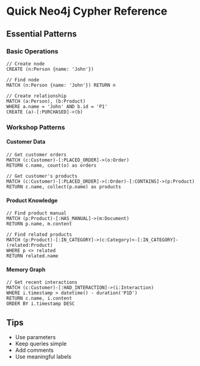 # Quick Neo4j Cypher Reference

## Essential Patterns

### Basic Operations
```cypher
// Create node
CREATE (n:Person {name: 'John'})

// Find node
MATCH (n:Person {name: 'John'}) RETURN n

// Create relationship
MATCH (a:Person), (b:Product)
WHERE a.name = 'John' AND b.id = 'P1'
CREATE (a)-[:PURCHASED]->(b)
```

### Workshop Patterns

#### Customer Data
```cypher
// Get customer orders
MATCH (c:Customer)-[:PLACED_ORDER]->(o:Order)
RETURN c.name, count(o) as orders

// Get customer's products
MATCH (c:Customer)-[:PLACED_ORDER]->(:Order)-[:CONTAINS]->(p:Product)
RETURN c.name, collect(p.name) as products
```

#### Product Knowledge
```cypher
// Find product manual
MATCH (p:Product)-[:HAS_MANUAL]->(m:Document)
RETURN p.name, m.content

// Find related products
MATCH (p:Product)-[:IN_CATEGORY]->(c:Category)<-[:IN_CATEGORY]-(related:Product)
WHERE p <> related
RETURN related.name
```

#### Memory Graph
```cypher
// Get recent interactions
MATCH (c:Customer)-[:HAD_INTERACTION]->(i:Interaction)
WHERE i.timestamp > datetime() - duration('P1D')
RETURN c.name, i.content
ORDER BY i.timestamp DESC
```

## Tips
- Use parameters
- Keep queries simple
- Add comments
- Use meaningful labels
